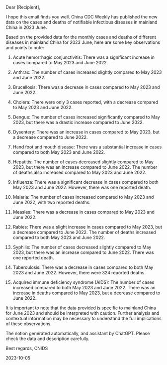 Dear [Recipient],

I hope this email finds you well. China CDC Weekly has published the new data on the cases and deaths of notifiable infectious diseases in mainland China in 2023 June.

Based on the provided data for the monthly cases and deaths of different diseases in mainland China for 2023 June, here are some key observations and points to note:

1. Acute hemorrhagic conjunctivitis: There was a significant increase in cases compared to May 2023 and June 2022.

2. Anthrax: The number of cases increased slightly compared to May 2023 and June 2022.

3. Brucellosis: There was a decrease in cases compared to May 2023 and June 2022.

4. Cholera: There were only 3 cases reported, with a decrease compared to May 2023 and June 2022.

5. Dengue: The number of cases increased significantly compared to May 2023, but there was a drastic increase compared to June 2022.

6. Dysentery: There was an increase in cases compared to May 2023, but a decrease compared to June 2022.

7. Hand foot and mouth disease: There was a substantial increase in cases compared to both May 2023 and June 2022.

8. Hepatitis: The number of cases decreased slightly compared to May 2023, but there was an increase compared to June 2022. The number of deaths also increased compared to May 2023 and June 2022.

9. Influenza: There was a significant decrease in cases compared to both May 2023 and June 2022. However, there was one reported death.

10. Malaria: The number of cases increased compared to May 2023 and June 2022, with two reported deaths.

11. Measles: There was a decrease in cases compared to May 2023 and June 2022.

12. Rabies: There was a slight increase in cases compared to May 2023, but a decrease compared to June 2022. The number of deaths increased compared to both May 2023 and June 2022.

13. Syphilis: The number of cases decreased slightly compared to May 2023, but there was an increase compared to June 2022. There was one reported death.

14. Tuberculosis: There was a decrease in cases compared to both May 2023 and June 2022. However, there were 324 reported deaths.

15. Acquired immune deficiency syndrome (AIDS): The number of cases increased compared to both May 2023 and June 2022. There was an increase in deaths compared to May 2023, but a decrease compared to June 2022.

It is important to note that the data provided is specific to mainland China for June 2023 and should be interpreted with caution. Further analysis and contextual information may be necessary to understand the full implications of these observations.

The notion generated automatically, and assistant by ChatGPT. Please check the data and description carefully.

Best regards,
 CNIDS

2023-10-05

